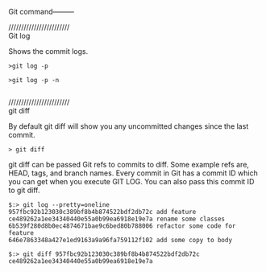 
Git command———


////////////////////////     
Git log

Shows the commit logs.


```
>git log -p   

>git log -p -n   


```

////////////////////////     
git diff

By default git diff will show you any uncommitted changes since the last commit.
```
> git diff

```

git diff can be passed Git refs to commits to diff. Some example refs are, HEAD, tags, and branch names. Every commit in Git has a commit ID which you can get when you execute GIT LOG. You can also pass this commit ID to git diff.

```
$:> git log --pretty=oneline
957fbc92b123030c389bf8b4b874522bdf2db72c add feature
ce489262a1ee34340440e55a0b99ea6918e19e7a rename some classes
6b539f280d8b0ec4874671bae9c6bed80b788006 refactor some code for feature
646e7863348a427e1ed9163a9a96fa759112f102 add some copy to body

$:> git diff 957fbc92b123030c389bf8b4b874522bdf2db72c ce489262a1ee34340440e55a0b99ea6918e19e7a
```


